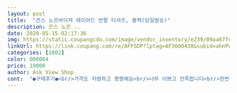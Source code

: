 ```yaml
---
layout: post 
title:  "꼰스 노르바이져 레이어드 반팔 티셔츠, 블랙(당일발송)" 
description: 꼰스 노르 ..
date: 2020-05-15 02:17:36 
img: https://static.coupangcdn.com/image/vendor_inventory/e239/09aa67fe5d35c6c2f18dd2224dd82c53427df5e45e76e642aa741d0d6289.jpg 
linkUrl: https://link.coupang.com/re/AFFSDP?lptag=AF3600438&subid=ahnPublicAsk&pageKey=1336191631&itemId=2362046565&vendorItemId=70358388356&traceid=V0-113-0e66ec490162d834 
categories: [1002] 
color: 006064 
price: 19000 
author: Ask View Shop 
cont:  "●구매후기●<br/>가격도 저렴하고 짱짱해요<br/>너무 이쁘고 만족합니다<br/>한번입고 버리는 원단이아닌 좋은 원단같아요<br/>" 
---
```

